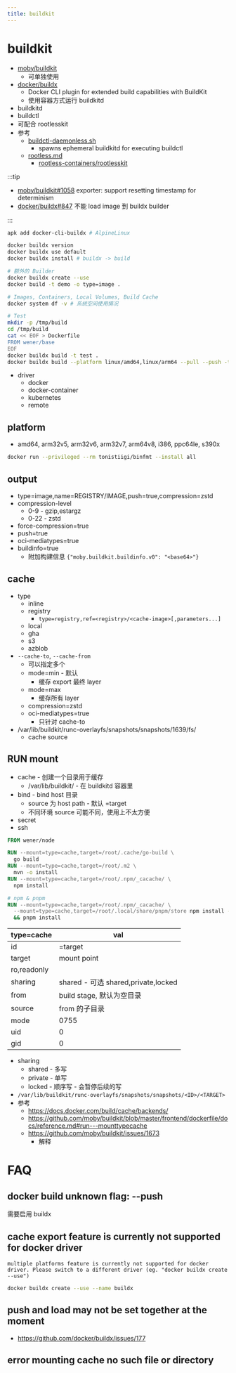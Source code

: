 ```yaml
---
title: buildkit
---
```


# buildkit

- [moby/buildkit](https://github.com/moby/buildkit)
  - 可单独使用
- [docker/buildx](https://github.com/docker/buildx)
  - Docker CLI plugin for extended build capabilities with BuildKit
  - 使用容器方式运行 buildkitd
- buildkitd
- buildctl
- 可配合 rootlesskit
- 参考
  - [buildctl-daemonless.sh](https://github.com/moby/buildkit/blob/master/examples/buildctl-daemonless/buildctl-daemonless.sh)
    - spawns ephemeral buildkitd for executing buildctl
  - [rootless.md](https://github.com/moby/buildkit/blob/master/docs/rootless.md)
    - [rootless-containers/rootlesskit](https://github.com/rootless-containers/rootlesskit)

:::tip

- [moby/buildkit#1058](https://github.com/moby/buildkit/issues/1058)
  exporter: support resetting timestamp for determinism
- [docker/buildx#847](https://github.com/docker/buildx/issues/847)
  不能 load image 到 buildx builder

:::

```bash
apk add docker-cli-buildx # AlpineLinux

docker buildx version
docker buildx use default
docker buildx install # buildx -> build

# 额外的 Builder
docker buildx create --use
docker build -t demo -o type=image .

# Images, Containers, Local Volumes, Build Cache
docker system df -v # 系统空间使用情况

# Test
mkdir -p /tmp/build
cd /tmp/build
cat << EOF > Dockerfile
FROM wener/base
EOF
docker buildx build -t test .
docker buildx build --platform linux/amd64,linux/arm64 --pull --push -t test .
```

- driver
  - docker
  - docker-container
  - kubernetes
  - remote

## platform

- amd64, arm32v5, arm32v6, arm32v7, arm64v8, i386, ppc64le, s390x

```bash
docker run --privileged --rm tonistiigi/binfmt --install all
```

## output

- type=image,name=REGISTRY/IMAGE,push=true,compression=zstd
- compression-level
  - 0-9 - gzip,estargz
  - 0-22 - zstd
- force-compression=true
- push=true
- oci-mediatypes=true
- buildinfo=true
  - 附加构建信息 `{"moby.buildkit.buildinfo.v0": "<base64>"}`

## cache

- type
  - inline
  - registry
    - `type=registry,ref=<registry>/<cache-image>[,parameters...]`
  - local
  - gha
  - s3
  - azblob
- `--cache-to`, `--cache-from`
  - 可以指定多个
  - mode=min - 默认
    - 缓存 export 最终 layer
  - mode=max
    - 缓存所有 layer
  - compression=zstd
  - oci-mediatypes=true
    - 只针对 cache-to
- /var/lib/buildkit/runc-overlayfs/snapshots/snapshots/1639/fs/
  - cache source

## RUN mount

- cache - 创建一个目录用于缓存
  - /var/lib/buildkit/ - 在 buildkitd 容器里
- bind - bind host 目录
  - source 为 host path - 默认 =target
  - 不同环境 source 可能不同，使用上不太方便
- secret
- ssh

```dockerfile
FROM wener/node

RUN --mount=type=cache,target=/root/.cache/go-build \
  go build
RUN --mount=type=cache,target=/root/.m2 \
  mvn -o install
RUN --mount=type=cache,target=/root/.npm/_cacache/ \
  npm install

# npm & pnpm
RUN --mount=type=cache,target=/root/.npm/_cacache/ \
  --mount=type=cache,target=/root/.local/share/pnpm/store npm install -g pnpm \
  && pnpm install
```

| type=cache  | val                                 |
| ----------- | ----------------------------------- |
| id          | =target                             |
| target      | mount point                         |
| ro,readonly |
| sharing     | shared - 可选 shared,private,locked |
| from        | build stage, 默认为空目录           |
| source      | from 的子目录                       |
| mode        | 0755                                |
| uid         | 0                                   |
| gid         | 0                                   |

- sharing
  - shared - 多写
  - private - 单写
  - locked - 顺序写 - 会暂停后续的写
- `/var/lib/buildkit/runc-overlayfs/snapshots/snapshots/<ID>/<TARGET>`
- 参考
  - https://docs.docker.com/build/cache/backends/
  - https://github.com/moby/buildkit/blob/master/frontend/dockerfile/docs/reference.md#run---mounttypecache
  - https://github.com/moby/buildkit/issues/1673
    - 解释

# FAQ

## docker build unknown flag: --push

需要启用 buildx

## cache export feature is currently not supported for docker driver

```
multiple platforms feature is currently not supported for docker driver. Please switch to a different driver (eg. "docker buildx create --use")
```

```bash
docker buildx create --use --name buildx
```

## push and load may not be set together at the moment

- https://github.com/docker/buildx/issues/177

## error mounting cache no such file or directory
